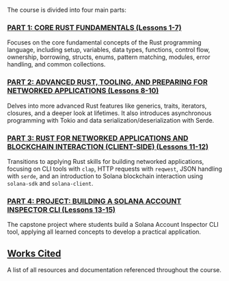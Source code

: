 The course is divided into four main parts:

### [PART 1: CORE RUST FUNDAMENTALS (Lessons 1-7)](./PART_1_CORE_RUST_FUNDAMENTALS/README.md)

Focuses on the core fundamental concepts of the Rust programming language, including setup, variables, data types, functions, control flow, ownership, borrowing, structs, enums, pattern matching, modules, error handling, and common collections.

### [PART 2: ADVANCED RUST, TOOLING, AND PREPARING FOR NETWORKED APPLICATIONS (Lessons 8-10)](./PART_2_ADVANCED_RUST_TOOLING_NETWORKING_PREP/README.md)

Delves into more advanced Rust features like generics, traits, iterators, closures, and a deeper look at lifetimes. It also introduces asynchronous programming with Tokio and data serialization/deserialization with Serde.

### [PART 3: RUST FOR NETWORKED APPLICATIONS AND BLOCKCHAIN INTERACTION (CLIENT-SIDE) (Lessons 11-12)](./PART_3_RUST_FOR_NETWORKED_APPLICATIONS_BLOCKCHAIN/README.md)

Transitions to applying Rust skills for building networked applications, focusing on CLI tools with `clap`, HTTP requests with `reqwest`, JSON handling with `serde`, and an introduction to Solana blockchain interaction using `solana-sdk` and `solana-client`.

### [PART 4: PROJECT: BUILDING A SOLANA ACCOUNT INSPECTOR CLI (Lessons 13-15)](./PART_4_PROJECT_SOLANA_ACCOUNT_INSPECTOR/README.md)

The capstone project where students build a Solana Account Inspector CLI tool, applying all learned concepts to develop a practical application.

## [Works Cited](./WORKS_CITED.md)

A list of all resources and documentation referenced throughout the course.
